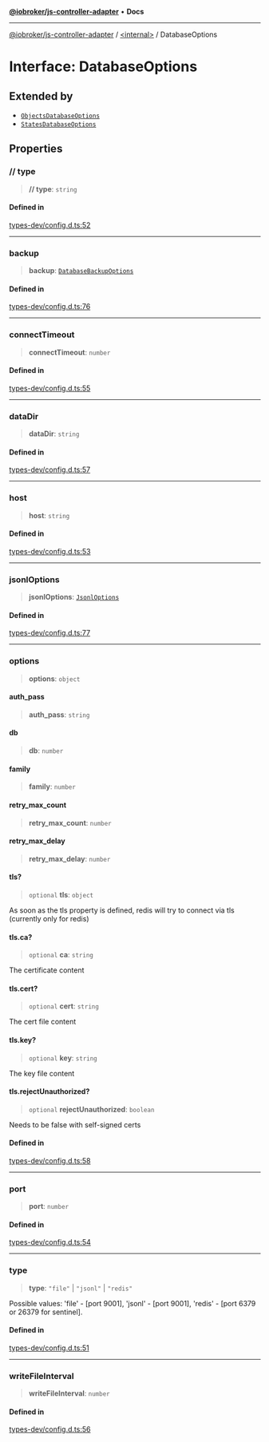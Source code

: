 [**@iobroker/js-controller-adapter**](../../README.md) • **Docs**

***

[@iobroker/js-controller-adapter](../../globals.md) / [\<internal\>](../README.md) / DatabaseOptions

# Interface: DatabaseOptions

## Extended by

- [`ObjectsDatabaseOptions`](ObjectsDatabaseOptions.md)
- [`StatesDatabaseOptions`](StatesDatabaseOptions.md)

## Properties

### // type

> **// type**: `string`

#### Defined in

[types-dev/config.d.ts:52](https://github.com/ioBroker/ioBroker.js-controller/blob/78e6b4abb1172f2465daea1c5c2c1a34bdd12a81/packages/types-dev/config.d.ts#L52)

***

### backup

> **backup**: [`DatabaseBackupOptions`](DatabaseBackupOptions.md)

#### Defined in

[types-dev/config.d.ts:76](https://github.com/ioBroker/ioBroker.js-controller/blob/78e6b4abb1172f2465daea1c5c2c1a34bdd12a81/packages/types-dev/config.d.ts#L76)

***

### connectTimeout

> **connectTimeout**: `number`

#### Defined in

[types-dev/config.d.ts:55](https://github.com/ioBroker/ioBroker.js-controller/blob/78e6b4abb1172f2465daea1c5c2c1a34bdd12a81/packages/types-dev/config.d.ts#L55)

***

### dataDir

> **dataDir**: `string`

#### Defined in

[types-dev/config.d.ts:57](https://github.com/ioBroker/ioBroker.js-controller/blob/78e6b4abb1172f2465daea1c5c2c1a34bdd12a81/packages/types-dev/config.d.ts#L57)

***

### host

> **host**: `string`

#### Defined in

[types-dev/config.d.ts:53](https://github.com/ioBroker/ioBroker.js-controller/blob/78e6b4abb1172f2465daea1c5c2c1a34bdd12a81/packages/types-dev/config.d.ts#L53)

***

### jsonlOptions

> **jsonlOptions**: [`JsonlOptions`](JsonlOptions.md)

#### Defined in

[types-dev/config.d.ts:77](https://github.com/ioBroker/ioBroker.js-controller/blob/78e6b4abb1172f2465daea1c5c2c1a34bdd12a81/packages/types-dev/config.d.ts#L77)

***

### options

> **options**: `object`

#### auth\_pass

> **auth\_pass**: `string`

#### db

> **db**: `number`

#### family

> **family**: `number`

#### retry\_max\_count

> **retry\_max\_count**: `number`

#### retry\_max\_delay

> **retry\_max\_delay**: `number`

#### tls?

> `optional` **tls**: `object`

As soon as the tls property is defined, redis will try to connect via tls (currently only for redis)

#### tls.ca?

> `optional` **ca**: `string`

The certificate content

#### tls.cert?

> `optional` **cert**: `string`

The cert file content

#### tls.key?

> `optional` **key**: `string`

The key file content

#### tls.rejectUnauthorized?

> `optional` **rejectUnauthorized**: `boolean`

Needs to be false with self-signed certs

#### Defined in

[types-dev/config.d.ts:58](https://github.com/ioBroker/ioBroker.js-controller/blob/78e6b4abb1172f2465daea1c5c2c1a34bdd12a81/packages/types-dev/config.d.ts#L58)

***

### port

> **port**: `number`

#### Defined in

[types-dev/config.d.ts:54](https://github.com/ioBroker/ioBroker.js-controller/blob/78e6b4abb1172f2465daea1c5c2c1a34bdd12a81/packages/types-dev/config.d.ts#L54)

***

### type

> **type**: `"file"` \| `"jsonl"` \| `"redis"`

Possible values: 'file' - [port 9001], 'jsonl' - [port 9001], 'redis' - [port 6379 or 26379 for sentinel].

#### Defined in

[types-dev/config.d.ts:51](https://github.com/ioBroker/ioBroker.js-controller/blob/78e6b4abb1172f2465daea1c5c2c1a34bdd12a81/packages/types-dev/config.d.ts#L51)

***

### writeFileInterval

> **writeFileInterval**: `number`

#### Defined in

[types-dev/config.d.ts:56](https://github.com/ioBroker/ioBroker.js-controller/blob/78e6b4abb1172f2465daea1c5c2c1a34bdd12a81/packages/types-dev/config.d.ts#L56)
